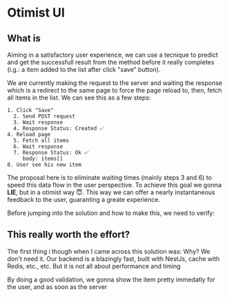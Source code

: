 # Otimist UI

## What is

Aiming in a satisfactory user experience, we can use a tecnique to predict and get the successfull result from the method before it really completes (i.g.: a item added to the list after click "save" button).

We are currently making the request to the server and waiting the response which is a redirect to the same page to force the page reload to, then, fetch all items in the list. We can see this as a few steps:

```plain text
1. Click "Save"
  2. Send POST request
  3. Wait response
  4. Response Status: Created ✅
4. Reload page
  5. Fetch all items
  6. Wait response
  7. Response Status: Ok ✅
     body: items[]
8. User see his new item
```

The proposal here is to eliminate waiting times (mainly steps 3 and 6) to speed this data flow in the user perspective. To achieve this goal we gonna **LIE**, but in a otimist way 😇. This way we can offer a nearly instantaneous feedback to the user, guaranting a greate experience.

Before jumping into the solution and how to make this, we need to verify:

## This really worth the effort?

The first thing i though when I came across this solution was: Why? We don't need it. Our backend is a blazingly fast, built with NestJs, cache with Redis, etc., etc. But it is not all about performance and timing






By doing a good validation, we gonna show the item pretty immedatly for the user, and as soon as the server 